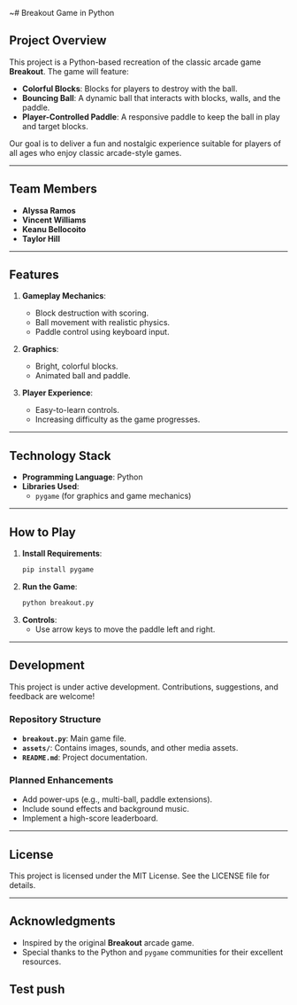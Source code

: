 ~# Breakout Game in Python

## Project Overview
This project is a Python-based recreation of the classic arcade game **Breakout**. The game will feature:

- **Colorful Blocks**: Blocks for players to destroy with the ball.
- **Bouncing Ball**: A dynamic ball that interacts with blocks, walls, and the paddle.
- **Player-Controlled Paddle**: A responsive paddle to keep the ball in play and target blocks.

Our goal is to deliver a fun and nostalgic experience suitable for players of all ages who enjoy classic arcade-style games.

---

## Team Members
- **Alyssa Ramos**
- **Vincent Williams**
- **Keanu Bellocoito**
- **Taylor Hill**

---

## Features
1. **Gameplay Mechanics**:
   - Block destruction with scoring.
   - Ball movement with realistic physics.
   - Paddle control using keyboard input.

2. **Graphics**:
   - Bright, colorful blocks.
   - Animated ball and paddle.

3. **Player Experience**:
   - Easy-to-learn controls.
   - Increasing difficulty as the game progresses.

---

## Technology Stack
- **Programming Language**: Python
- **Libraries Used**:
  - `pygame` (for graphics and game mechanics)

---

## How to Play
1. **Install Requirements**:
   ```bash
   pip install pygame
   ```
2. **Run the Game**:
   ```bash
   python breakout.py
   ```
3. **Controls**:
   - Use arrow keys to move the paddle left and right.

---

## Development
This project is under active development. Contributions, suggestions, and feedback are welcome!

### Repository Structure
- **`breakout.py`**: Main game file.
- **`assets/`**: Contains images, sounds, and other media assets.
- **`README.md`**: Project documentation.

### Planned Enhancements
- Add power-ups (e.g., multi-ball, paddle extensions).
- Include sound effects and background music.
- Implement a high-score leaderboard.

---

## License
This project is licensed under the MIT License. See the LICENSE file for details.

---

## Acknowledgments
- Inspired by the original **Breakout** arcade game.
- Special thanks to the Python and `pygame` communities for their excellent resources.

## Test push
